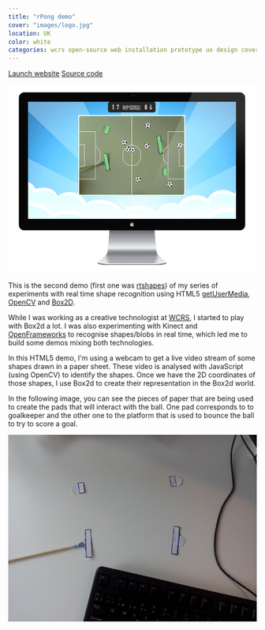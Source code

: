 ```yaml
---
title: "rPong demo"
cover: "images/logo.jpg"
location: UK
color: white
categories: wcrs open-source web installation prototype ux design cover webcam
---
```


<p class="align-center">
<a class="btn" href="http://open.joanmira.com/rpong" target="_blank">Launch website</a>
<a class="btn" href="https://github.com/gazpachu/rpong" target="_blank">Source code</a>
</p>

![](./images/1.jpg)

This is the second demo (first one was [rtshapes](http://joanmira.com/rtshapes)) of my series of experiments with real time shape recognition using HTML5 [getUserMedia](https://developer.mozilla.org/en-US/docs/Web/API/MediaDevices/getUserMedia), [OpenCV](http://docs.opencv.org/3.1.0/d9/d6d/tutorial_table_of_content_aruco.html#gsc.tab=0) and [Box2D](https://github.com/hecht-software/box2dweb).

While I was working as a creative technologist at [WCRS](http://www.wcrs.com/), I started to play with Box2d a lot. I was also experimenting with Kinect and [OpenFrameworks](http://openframeworks.cc/) to recognise shapes/blobs in real time, which led me to build some demos mixing both technologies.

In this HTML5 demo, I'm using a webcam to get a live video stream of some shapes drawn in a paper sheet. These video is analysed with JavaScript (using OpenCV) to identify the shapes. Once we have the 2D coordinates of those shapes, I use Box2d to create their representation in the Box2d world.

In the following image, you can see the pieces of paper that are being used to create the pads that will interact with the ball. One pad corresponds to to goalkeeper and the other one to the platform that is used to bounce the ball to try to score a goal.

![](./images/2.jpg)
